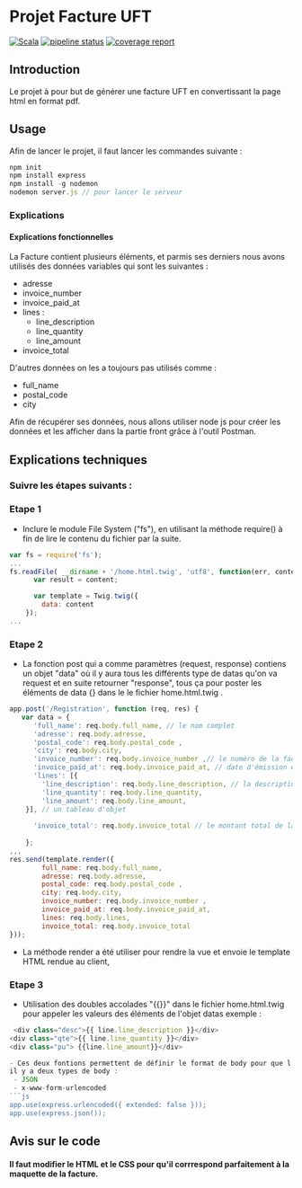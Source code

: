 # Projet Facture UFT
[![Scala](https://img.shields.io/badge/scala-2.11.0-5CC6E4.svg)](https://www.scala-lang.org/download/2.11.0.html) [![pipeline status](http://gitlab.intranet.mymoneybank.fr/finance/grom/spark-jobs/badges/develop/pipeline.svg)](http://gitlab.intranet.mymoneybank.fr/finance/grom/spark-jobs/commits/develop) [![coverage report](http://gitlab.intranet.mymoneybank.fr/finance/grom/spark-jobs/badges/develop/coverage.svg)](http://gitlab.intranet.mymoneybank.fr/finance/grom/spark-jobs/commits/develop)
## Introduction
Le projet à pour but de générer une facture UFT en convertissant la page html en format pdf.

## Usage
Afin de lancer le projet, il faut lancer les commandes suivante :
```js
npm init
npm install express
npm install -g nodemon
nodemon server.js // pour lancer le serveur
```
### Explications
#### Explications fonctionnelles
La Facture contient plusieurs éléments, et parmis ses derniers nous avons utilisés des données variables qui sont les suivantes  :
- adresse
- invoice_number
- invoice_paid_at
- lines :
    * line_description
    * line_quantity
    * line_amount
- invoice_total

D'autres données on les a toujours pas utilisés comme :
- full_name
- postal_code
- city

Afin de récupérer ses données, nous allons utiliser node js pour créer les données et les afficher dans la partie front grâce à l'outil Postman.
## Explications techniques

### Suivre les étapes suivants :


 ### Etape 1
- Inclure le module File System ("fs"), en utilisant la méthode require() à fin de lire le contenu du fichier par la suite.
```js
var fs = require('fs');
...
fs.readFile( __dirname + '/home.html.twig', 'utf8', function(err, content) {
      var result = content;

      var template = Twig.twig({
        data: content
    });
...
```



  ### Etape 2 
 - La fonction post qui a comme paramètres (request, response) contiens un objet "data" où il y aura tous les différents type de datas qu'on va request et en suite retourner "response", tous ça pour poster les éléments de data {} dans le le fichier home.html.twig .
```js
app.post('/Registration', function (req, res) {
   var data = {
      'full_name': req.body.full_name, // le nom complet
      'adresse': req.body.adresse,
      'postal_code': req.body.postal_code ,
      'city': req.body.city,
      'invoice_number': req.body.invoice_number ,// le numéro de la facture
      'invoice_paid_at': req.body.invoice_paid_at, // date d'émission et de paiement
      'lines': [{
        'line_description': req.body.line_description, // la description de la ligne
        'line_quantity': req.body.line_quantity,
        'line_amount': req.body.line_amount,
    }], // un tableau d'objet
  
      'invoice_total': req.body.invoice_total // le montant total de la facture
  
    };
,,,
res.send(template.render({
        full_name: req.body.full_name,
        adresse: req.body.adresse,
        postal_code: req.body.postal_code ,
        city: req.body.city,
        invoice_number: req.body.invoice_number ,
        invoice_paid_at: req.body.invoice_paid_at, 
        lines: req.body.lines, 
        invoice_total: req.body.invoice_total 
}));
```

- La méthode render a été utiliser pour rendre la vue et envoie le template HTML rendue au client,


 ### Etape 3

- Utilisation des doubles accolades "{{}}" dans le fichier home.html.twig pour appeler les valeurs des éléments de l'objet datas exemple :
```js
 <div class="desc">{{ line.line_description }}</div>
<div class="qte">{{ line.line_quantity }}</div>
<div class="pu"> {{line.line_amount}}</div>

- Ces deux fontions permettent de définir le format de body pour que l'outil Postman puisse les traiter
il y a deux types de body :
 - JSON
 - x-www-form-urlencoded
```js
app.use(express.urlencoded({ extended: false }));
app.use(express.json());
```

## Avis sur le code
#### Il faut modifier le HTML et le CSS pour qu'il corrrespond parfaitement à la maquette de la facture.
